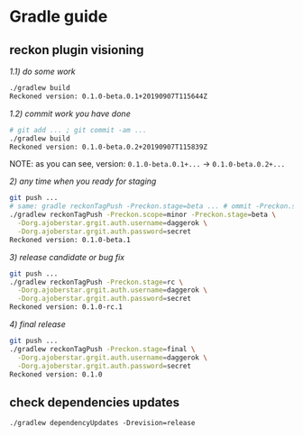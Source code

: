 # Gradle guide

## reckon plugin visioning

_1.1) do some work_

```bash
./gradlew build
Reckoned version: 0.1.0-beta.0.1+20190907T115644Z
```

_1.2) commit work you have done_

```bash
# git add ... ; git commit -am ... 
./gradlew build
Reckoned version: 0.1.0-beta.0.2+20190907T115839Z
```

NOTE: as you can see, version: `0.1.0-beta.0.1+...` -> `0.1.0-beta.0.2+...`

_2) any time when you ready for staging_

```bash
git push ...
# same: gradle reckonTagPush -Preckon.stage=beta ... # ommit -Preckon.scope=minor
./gradlew reckonTagPush -Preckon.scope=minor -Preckon.stage=beta \
  -Dorg.ajoberstar.grgit.auth.username=daggerok \
  -Dorg.ajoberstar.grgit.auth.password=secret
Reckoned version: 0.1.0-beta.1
```

_3) release candidate or bug fix_

```bash
git push ...
./gradlew reckonTagPush -Preckon.stage=rc \
  -Dorg.ajoberstar.grgit.auth.username=daggerok \
  -Dorg.ajoberstar.grgit.auth.password=secret
Reckoned version: 0.1.0-rc.1
```

_4) final release_

```bash
git push ...
./gradlew reckonTagPush -Preckon.stage=final \
  -Dorg.ajoberstar.grgit.auth.username=daggerok \
  -Dorg.ajoberstar.grgit.auth.password=secret
Reckoned version: 0.1.0
```

## check dependencies updates

```shell script
./gradlew dependencyUpdates -Drevision=release
```
